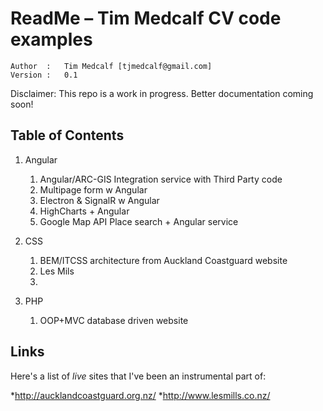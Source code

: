 ReadMe – Tim Medcalf CV code examples
=================================
```
Author  :   Tim Medcalf [tjmedcalf@gmail.com]  
Version :   0.1
```

Disclaimer: This repo is a work in progress. Better documentation coming soon!


Table of Contents
-----------------

1. Angular
	1. Angular/ARC-GIS Integration service with Third Party code
	2. Multipage form w Angular
	3. Electron & SignalR w Angular
	4. HighCharts + Angular
	5. Google Map API Place search + Angular service

2. CSS
	1. BEM/ITCSS architecture from Auckland Coastguard website
	2. Les Mils
	3. 

3. PHP
	1. OOP+MVC database driven website




Links
-----

Here's a list of *live* sites that I've been an instrumental part of:


*http://aucklandcoastguard.org.nz/
*http://www.lesmills.co.nz/